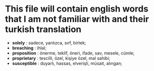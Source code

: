 # This file will contain english words that I am not familiar with and their turkish translation
- **solely** : sadece, yanlızca, sırf, birtek;
- **breaching** : ihlal;
- **proposition** : önerme, teklif, öneri, ifade, sav, mesele, cümle;
- **proprietary** : tescilli, özel, kişiye özel, mal sahibi;
- **susceptible** : duyarlı, hassas, elverişli, müsait, alıngan;